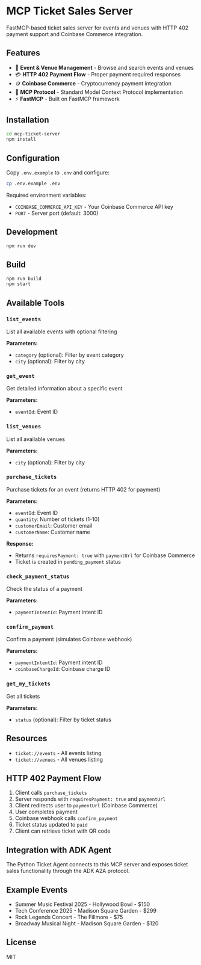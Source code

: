 # MCP Ticket Sales Server

FastMCP-based ticket sales server for events and venues with HTTP 402 payment support and Coinbase Commerce integration.

## Features

-   🎫 **Event & Venue Management** - Browse and search events and venues
-   💳 **HTTP 402 Payment Flow** - Proper payment required responses
-   🪙 **Coinbase Commerce** - Cryptocurrency payment integration
-   🔐 **MCP Protocol** - Standard Model Context Protocol implementation
-   ⚡ **FastMCP** - Built on FastMCP framework

## Installation

```bash
cd mcp-ticket-server
npm install
```

## Configuration

Copy `.env.example` to `.env` and configure:

```bash
cp .env.example .env
```

Required environment variables:

-   `COINBASE_COMMERCE_API_KEY` - Your Coinbase Commerce API key
-   `PORT` - Server port (default: 3000)

## Development

```bash
npm run dev
```

## Build

```bash
npm run build
npm start
```

## Available Tools

### `list_events`

List all available events with optional filtering

**Parameters:**

-   `category` (optional): Filter by event category
-   `city` (optional): Filter by city

### `get_event`

Get detailed information about a specific event

**Parameters:**

-   `eventId`: Event ID

### `list_venues`

List all available venues

**Parameters:**

-   `city` (optional): Filter by city

### `purchase_tickets`

Purchase tickets for an event (returns HTTP 402 for payment)

**Parameters:**

-   `eventId`: Event ID
-   `quantity`: Number of tickets (1-10)
-   `customerEmail`: Customer email
-   `customerName`: Customer name

**Response:**

-   Returns `requiresPayment: true` with `paymentUrl` for Coinbase Commerce
-   Ticket is created in `pending_payment` status

### `check_payment_status`

Check the status of a payment

**Parameters:**

-   `paymentIntentId`: Payment intent ID

### `confirm_payment`

Confirm a payment (simulates Coinbase webhook)

**Parameters:**

-   `paymentIntentId`: Payment intent ID
-   `coinbaseChargeId`: Coinbase charge ID

### `get_my_tickets`

Get all tickets

**Parameters:**

-   `status` (optional): Filter by ticket status

## Resources

-   `ticket://events` - All events listing
-   `ticket://venues` - All venues listing

## HTTP 402 Payment Flow

1. Client calls `purchase_tickets`
2. Server responds with `requiresPayment: true` and `paymentUrl`
3. Client redirects user to `paymentUrl` (Coinbase Commerce)
4. User completes payment
5. Coinbase webhook calls `confirm_payment`
6. Ticket status updated to `paid`
7. Client can retrieve ticket with QR code

## Integration with ADK Agent

The Python Ticket Agent connects to this MCP server and exposes ticket sales functionality through the ADK A2A protocol.

## Example Events

-   Summer Music Festival 2025 - Hollywood Bowl - $150
-   Tech Conference 2025 - Madison Square Garden - $299
-   Rock Legends Concert - The Fillmore - $75
-   Broadway Musical Night - Madison Square Garden - $120

## License

MIT

